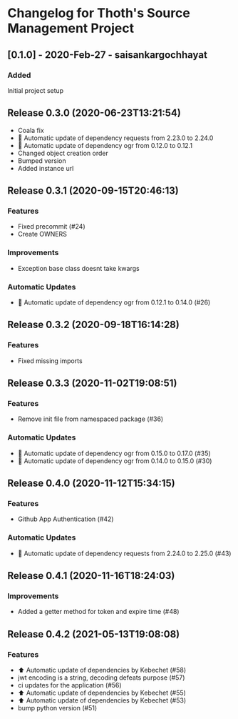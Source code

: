 # Changelog for Thoth's Source Management Project

## [0.1.0] - 2020-Feb-27 - saisankargochhayat

### Added

Initial project setup
## Release 0.3.0 (2020-06-23T13:21:54)
* Coala fix
* :pushpin: Automatic update of dependency requests from 2.23.0 to 2.24.0
* :pushpin: Automatic update of dependency ogr from 0.12.0 to 0.12.1
* Changed object creation order
* Bumped version
* Added instance url

## Release 0.3.1 (2020-09-15T20:46:13)
### Features
* Fixed precommit (#24)
* Create OWNERS
### Improvements
* Exception base class doesnt take kwargs
### Automatic Updates
* :pushpin: Automatic update of dependency ogr from 0.12.1 to 0.14.0 (#26)

## Release 0.3.2 (2020-09-18T16:14:28)
### Features
* Fixed missing imports

## Release 0.3.3 (2020-11-02T19:08:51)
### Features
* Remove init file from namespaced package (#36)
### Automatic Updates
* :pushpin: Automatic update of dependency ogr from 0.15.0 to 0.17.0 (#35)
* :pushpin: Automatic update of dependency ogr from 0.14.0 to 0.15.0 (#30)

## Release 0.4.0 (2020-11-12T15:34:15)
### Features
* Github App Authentication (#42)
### Automatic Updates
* :pushpin: Automatic update of dependency requests from 2.24.0 to 2.25.0 (#43)

## Release 0.4.1 (2020-11-16T18:24:03)
### Improvements
* Added a getter method for token and expire time (#48)

## Release 0.4.2 (2021-05-13T19:08:08)
### Features
* :arrow_up: Automatic update of dependencies by Kebechet (#58)
* jwt encoding is a string, decoding defeats purpose (#57)
* ci updates for the application (#56)
* :arrow_up: Automatic update of dependencies by Kebechet (#55)
* :arrow_up: Automatic update of dependencies by Kebechet (#53)
* bump python version (#51)
